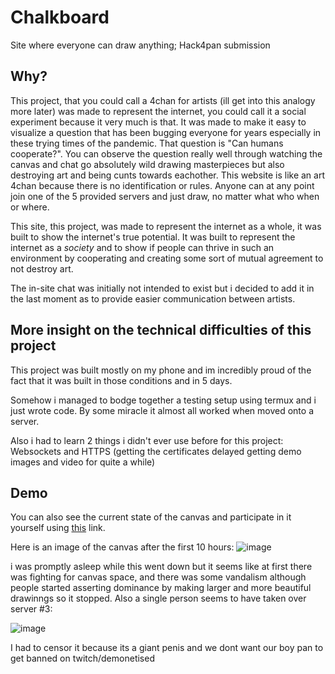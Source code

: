 # Chalkboard
Site where everyone can draw anything; Hack4pan submission

## Why?
This project, that you could call a 4chan for artists (ill get into this analogy more later)
was made to represent the internet, you could call it a social experiment because it very much is that.
It was made to make it easy to visualize a question that has been bugging everyone for years
especially in these trying times of the pandemic. That question is "Can humans cooperate?". 
You can observe the question really well through watching the canvas and chat go absolutely wild drawing masterpieces
but also destroying art and being cunts towards eachother. This website is like 
an art 4chan because there is no identification or rules. Anyone can at any point
join one of the 5 provided servers and just draw, no matter what who when or where.

This site, this project, was made to represent the internet as a whole, it was built to show 
the internet's true potential. It was built to represent the internet as a *society* and
to show if people can thrive in such an environment by cooperating and creating some sort of
mutual agreement to not destroy art.

The in-site chat was initially not intended to exist but i decided to add it
in the last moment as to provide easier communication between artists.

## More insight on the technical difficulties of this project
This project was built mostly on my phone and im incredibly proud of
the fact that it was built in those conditions and in 5 days.

Somehow i managed to bodge together a testing setup using termux and i just wrote code. 
By some miracle it almost all worked when moved onto a server.

Also i had to learn 2 things i didn't ever use before for this project:
Websockets and HTTPS (getting the certificates delayed getting demo images and video for quite a while)

## Demo

You can also see the current state of the canvas and participate in it yourself using [this](https://graphite2213.github.io/chalkboard.html)
link.

Here is an image of the canvas after the first 10 hours:
![image](https://user-images.githubusercontent.com/88732099/150672822-254cb5e5-1eef-431f-885f-b61894eaa5a7.png)

i was promptly asleep while this went down but it seems like at first there was fighting for canvas space, and there was some vandalism although people started asserting dominance by making larger and more beautiful drawinngs so it stopped. Also a single person seems to have taken over server #3:

![image](https://user-images.githubusercontent.com/88732099/150673039-9c672466-5094-45fe-abe4-73d5263b7ed1.png)

I had to censor it because its a giant penis and we dont want our boy pan to get banned on twitch/demonetised

